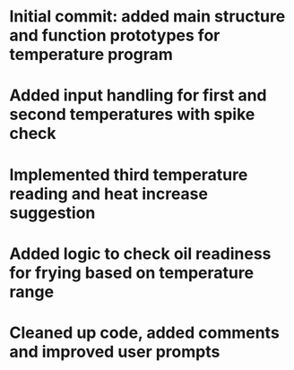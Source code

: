 # Initial commit: added main structure and function prototypes for temperature program 
# Added input handling for first and second temperatures with spike check
# Implemented third temperature reading and heat increase suggestion 
# Added logic to check oil readiness for frying based on temperature range
# Cleaned up code, added comments and improved user prompts

